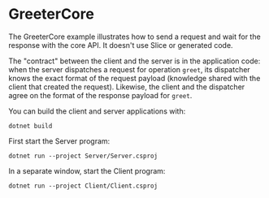# GreeterCore

The GreeterCore example illustrates how to send a request and wait for the response with the core API. It doesn't use
Slice or generated code.

The "contract" between the client and the server is in the application code: when the server dispatches a request for
operation `greet`, its dispatcher knows the exact format of the request payload (knowledge shared with the client that
created the request). Likewise, the client and the dispatcher agree on the format of the response payload for `greet`.

You can build the client and server applications with:

``` shell
dotnet build
```

First start the Server program:

```shell
dotnet run --project Server/Server.csproj
```

In a separate window, start the Client program:

```shell
dotnet run --project Client/Client.csproj
```
